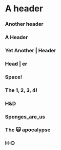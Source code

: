 # A header

### Another header

### A Header

### Yet Another | Header

### Head     |     er

###              Space!

### The 1, 2, 3, 4!

### H&D

### Sponges_are_us

### The 🙀 apocalypse

### H-D
